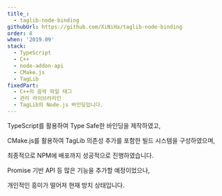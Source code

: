 ```yaml
---
title_:
  - taglib-node-binding
githubUrl: https://github.com/XiNiHa/taglib-node-binding
order: 8
when: '2019.09'
stack:
  - TypeScript
  - C++
  - node-addon-api
  - CMake.js
  - TagLib
fixedPart:
  - C++의 음악 파일 태그
  - 관리 라이브러리인
  - TagLib의 Node.js 바인딩입니다.
---
```


<span class="nw">TypeScript를 활용하여</span>
<span class="nw">Type Safe한 바인딩을 제작하였고,</span>

<span class="nw">CMake.js를 활용하여</span>
<span class="nw">TagLib 의존성 추가를 포함한</span>
<span class="nw">빌드 시스템을 구성하였으며,</span>

<span class="nw">최종적으로 NPM에 배포까지</span>
<span class="nw">성공적으로 진행하였습니다.</span>

<span class="nw">Promise 기반 API 등</span>
<span class="nw">많은 기능을 추가할 예정이었으나,</span>

<span class="nw">개인적인 흥미가 떨어져</span>
<span class="nw">현재 방치 상태입니다.</span>
